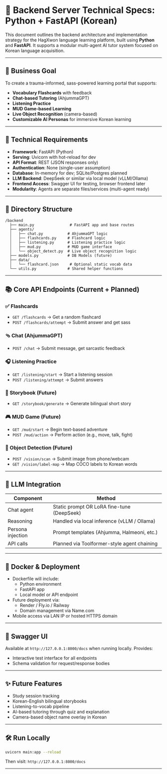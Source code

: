 # 🧠 Backend Server Technical Specs: Python + FastAPI (Korean)

This document outlines the backend architecture and implementation strategy for the HagXwon language learning platform, built using **Python** and **FastAPI**. It supports a modular multi-agent AI tutor system focused on Korean language acquisition.

---

## 🎯 Business Goal

To create a trauma-informed, sass-powered learning portal that supports:

- **Vocabulary Flashcards** with feedback
- **Chat-based Tutoring** (AhjummaGPT)
- **Listening Practice**
- **MUD Game-based Learning**
- **Live Object Recognition** (camera-based)
- **Customizable AI Personas** for immersive Korean learning

---

## 🧰 Technical Requirements

- **Framework**: FastAPI (Python)
- **Serving**: Uvicorn with hot-reload for dev
- **API Format**: REST (JSON responses only)
- **Authentication**: None (single-user assumption)
- **Database**: In-memory for dev; SQLite/Postgres planned
- **LLM Backend**: DeepSeek or similar via local model (vLLM/Ollama)
- **Frontend Access**: Swagger UI for testing, browser frontend later
- **Modularity**: Agents are separate files/services (multi-agent ready)

---

## 📂 Directory Structure

```plaintext
/backend
  ├── main.py                # FastAPI app and base routes
  ├── agents/
  │   ├── chat.py           # AhjummaGPT logic
  │   ├── flashcards.py     # Flashcard logic
  │   ├── listening.py      # Listening practice logic
  │   ├── mud.py            # MUD game interface
  │   └── object_detect.py  # Live object recognition logic
  ├── models.py             # DB Models (future)
  ├── data/
  │   └── flashcard.json     # Optional static vocab data
  └── utils.py              # Shared helper functions
```

---

## 📚 Core API Endpoints (Current + Planned)

### ✅ Flashcards

- `GET /flashcards` → Get a random flashcard
- `POST /flashcards/attempt` → Submit answer and get sass

### 🩴 Chat (AhjummaGPT)

- `POST /chat` → Submit message, get sarcastic feedback

### 🎧 Listening Practice

- `GET /listening/start` → Start a listening session
- `POST /listening/attempt` → Submit answers

### 📖 Storybook (Future)

- `GET /storybook/generate` → Generate bilingual short story

### 🎮 MUD Game (Future)

- `GET /mud/start` → Begin text-based adventure
- `POST /mud/action` → Perform action (e.g., move, talk, fight)

### 🤳 Object Detection (Future)

- `POST /vision/scan` → Submit image from phone/webcam
- `GET /vision/label-map` → Map COCO labels to Korean words

---

## 🧠 LLM Integration

| Component         | Method                                      |
| ----------------- | ------------------------------------------- |
| Chat agent        | Static prompt OR LoRA fine-tune (DeepSeek)  |
| Reasoning         | Handled via local inference (vLLM / Ollama) |
| Persona injection | Prompt templates (Ahjumma, Halmeoni, etc.)  |
| API calls         | Planned via Toolformer-style agent chaining |

---

## 🐳 Docker & Deployment

- Dockerfile will include:
  - Python environment
  - FastAPI app
  - Local model or API endpoint
- Future deployment via:
  - Render / Fly.io / Railway
  - Domain management via Name.com
- Mobile access via LAN IP or hosted HTTPS domain

---

## 🧪 Swagger UI

Available at `http://127.0.0.1:8000/docs` when running locally. Provides:

- Interactive test interface for all endpoints
- Schema validation for request/response bodies

---

## ✨ Future Features

- Study session tracking
- Korean-English bilingual storybooks
- Listening-to-vocab pipeline
- AI-based tutoring through quiz and explanation
- Camera-based object name overlay in Korean

---

## 🛠️ Run Locally

```bash
uvicorn main:app --reload
```

Then visit: `http://127.0.0.1:8000/docs`

---
